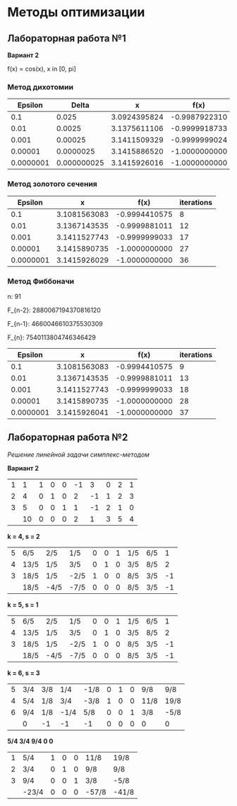 # Методы оптимизации
## Лабораторная работа №1
**Вариант 2**

f(x) = cos(x), x in [0, pi]
### Метод дихотомии

**Epsilon** | **Delta** | **x** | **f(x)** | **iterations**
--- | --- | --- | --- | ---
0.1 | 0.025 | 3.0924395824 | -0.9987922310 | 6
0.01 | 0.0025 | 3.1375611106 | -0.9999918733 | 10
0.001 | 0.00025 | 3.1411509329 | -0.9999999024 | 13
0.00001 | 0.0000025 | 3.1415886520 | -1.0000000000 | 20
0.0000001 | 0.000000025 | 3.1415926016 | -1.0000000000 | 26

### Метод золотого сечения

**Epsilon** | **x** | **f(x)** | **iterations**
--- | --- | --- | ---
0.1 | 3.1081563083 | -0.9994410575 | 8
0.01 | 3.1367143535 | -0.9999881011 | 12
0.001 | 3.1411527743 | -0.9999999033 | 17
0.00001 | 3.1415890735 | -1.0000000000 | 27
0.0000001 | 3.1415926029 | -1.0000000000 | 36

### Метод Фиббоначи

n: 91

F_{n-2}: 2880067194370816120

F_{n-1}: 4660046610375530309

F_{n}: 7540113804746346429

**Epsilon** | **x** | **f(x)** | **iterations**
--- | --- | --- | ---
0.1 | 3.1081563083 | -0.9994410575 | 9
0.01 | 3.1367143535 | -0.9999881011 | 13
0.001 | 3.1411527743 | -0.9999999033 | 18
0.00001 | 3.1415890735 | -1.0000000000 | 28
0.0000001 | 3.1415926041 | -1.0000000000 | 37

## Лабораторная работа №2
*Решение линейной задачи симплекс-методом*

**Вариант 2**

<table>
<tr><td>1</td><td>1</td><td>1</td><td>0</td><td>0</td><td>-1</td><td>3</td><td>0</td><td>2</td><td>1</td></tr>
<tr><td>2</td><td>4</td><td>0</td><td>1</td><td>0</td><td>2</td><td>-1</td><td>1</td><td>2</td><td>3</td></tr>
<tr><td>3</td><td>5</td><td>0</td><td>0</td><td>1</td><td>1</td><td>-1</td><td>2</td><td>1</td><td>0</td></tr>
<tr><td></td><td>10</td><td>0</td><td>0</td><td>0</td><td>2</td><td>1</td><td>3</td><td>5</td><td>4</td></tr>
</table>

**k = 4, s = 2**

<table>
<tr><td>5</td><td>6/5</td><td>2/5</td><td>1/5</td><td>0</td><td>0</td><td>1</td><td>1/5</td><td>6/5</td><td>1</td></tr>
<tr><td>4</td><td>13/5</td><td>1/5</td><td>3/5</td><td>0</td><td>1</td><td>0</td><td>3/5</td><td>8/5</td><td>2</td></tr>
<tr><td>3</td><td>18/5</td><td>1/5</td><td>-2/5</td><td>1</td><td>0</td><td>0</td><td>8/5</td><td>3/5</td><td>-1</td></tr>
<td>  </td><td>18/5</td><td>-4/5</td><td>-7/5</td><td>0</td><td>0</td><td>0</td><td>8/5</td><td>3/5</td><td>-1</td>
</table>

**k = 5, s = 1**

<table>
<tr><td>5</td><td>6/5</td><td>2/5</td><td>1/5</td><td>0</td><td>0</td><td>1</td><td>1/5</td><td>6/5</td><td>1</td></tr>
<tr><td>4</td><td>13/5</td><td>1/5</td><td>3/5</td><td>0</td><td>1</td><td>0</td><td>3/5</td><td>8/5</td><td>2</td></tr>
<tr><td>3</td><td>18/5</td><td>1/5</td><td>-2/5</td><td>1</td><td>0</td><td>0</td><td>8/5</td><td>3/5</td><td>-1</td></tr>
<td>  </td><td>18/5</td><td>-4/5</td><td>-7/5</td><td>0</td><td>0</td><td>0</td><td>8/5</td><td>3/5</td><td>-1</td>
</table>

**k = 6, s = 3**

<table>
<tr><td>5</td><td>3/4</td><td>3/8</td><td>1/4</td><td>-1/8</td><td>0</td><td>1</td><td>0</td><td>9/8</td><td>9/8</td></tr>
<tr><td>4</td><td>5/4</td><td>1/8</td><td>3/4</td><td>-3/8</td><td>1</td><td>0</td><td>0</td><td>11/8</td><td>19/8</td></tr>
<tr><td>6</td><td>9/4</td><td>1/8</td><td>-1/4</td><td>5/8</td><td>0</td><td>0</td><td>1</td><td>3/8</td><td>-5/8</td></tr>
<td>  </td><td>0</td><td>-1</td><td>-1</td><td>-1</td><td>0</td><td>0</td><td>0</td><td>0</td><td>0</td>
</table>

**5/4 3/4 9/4 0 0**

<table>
<tr><td>1</td><td>5/4</td><td>1</td><td>0</td><td>0</td><td>11/8</td><td>19/8</td></tr>
<tr><td>2</td><td>3/4</td><td>0</td><td>1</td><td>0</td><td>9/8</td><td>9/8</td></tr>
<tr><td>3</td><td>9/4</td><td>0</td><td>0</td><td>1</td><td>3/8</td><td>-5/8</td></tr>
<tr><td>  </td><td>-23/4</td><td>0</td><td>0</td><td>0</td><td>-57/8</td><td>-41/8</td></tr>
</table>
